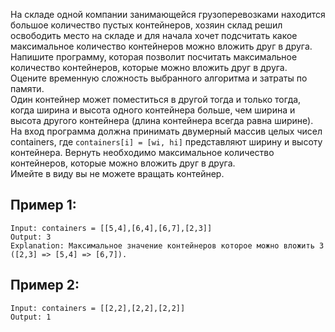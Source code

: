 На складе одной компании занимающейся грузоперевозками находится большое количество пустых контейнеров, хозяин склад решил освободить место на складе и для начала хочет подсчитать какое максимальное количество контейнеров можно вложить друг в друга. <br />
Напишите программу, которая позволит посчитать максимальное количество контейнеров, которые можно вложить друг в друга. Оцените временную сложность выбранного алгоритма и затраты по памяти. <br />
Один контейнер может поместиться в другой тогда и только тогда, когда ширина и высота одного контейнера больше, чем ширина и высота другого контейнера (длина контейнера всегда равна ширине). <br />
На вход программа должна принимать двумерный массив целых чисел containers, где `containers[i] = [wi, hi]` представляют ширину и высоту контейнера. Вернуть необходимо максимальное количество контейнеров, которые можно вложить друг в друга. <br />
Имейте в виду вы не можете вращать контейнер. <br />
## Пример 1: 
```
Input: containers = [[5,4],[6,4],[6,7],[2,3]] 
Output: 3 
Explanation: Максимальное значение контейнеров которое можно вложить 3 ([2,3] => [5,4] => [6,7]).
```

## Пример 2: 
```
Input: containers = [[2,2],[2,2],[2,2]]
Output: 1
```
